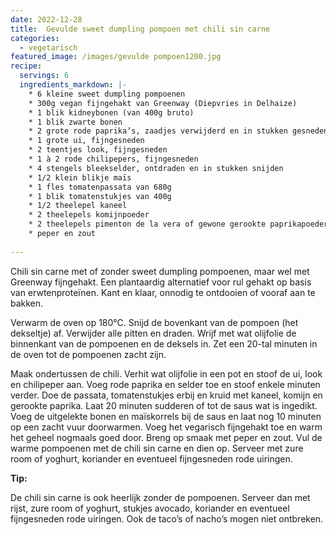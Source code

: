 ```yaml
---
date: 2022-12-28
title:	Gevulde sweet dumpling pompoen met chili sin carne
categories:
  - vegetarisch
featured_image: /images/gevulde pompoen1200.jpg
recipe:
  servings: 6
  ingredients_markdown: |-
    * 6 kleine sweet dumpling pompoenen    * 300g vegan fijngehakt van Greenway (Diepvries in Delhaize)
    * 1 blik kidneybonen (van 400g bruto)
    * 1 blik zwarte bonen
    * 2 grote rode paprika’s, zaadjes verwijderd en in stukken gesneden
    * 1 grote ui, fijngesneden
    * 2 teentjes look, fijngesneden
    * 1 à 2 rode chilipepers, fijngesneden
    * 4 stengels bleekselder, ontdraden en in stukken snijden
    * 1/2 klein blikje maïs
    * 1 fles tomatenpassata van 680g
    * 1 blik tomatenstukjes van 400g
    * 1/2 theelepel kaneel
    * 2 theelepels komijnpoeder
    * 2 theelepels pimenton de la vera of gewone gerookte paprikapoeder
    * peper en zout
    
---
```

Chili sin carne met of zonder sweet dumpling pompoenen, maar wel met Greenway fijngehakt. Een plantaardig alternatief voor rul gehakt op basis van erwtenproteïnen. 
Kant en klaar, onnodig te ontdooien of vooraf aan te bakken.



<!--more-->

Verwarm de oven op 180°C. Snijd de bovenkant van de pompoen (het dekseltje) af.
Verwijder alle pitten en draden.
Wrijf met wat olijfolie de binnenkant van de pompoenen en de deksels in.
Zet een 20-tal minuten in de oven tot de pompoenen zacht zijn.

Maak ondertussen de chili.
Verhit wat olijfolie in een pot en stoof de ui, look en chilipeper aan.
Voeg rode paprika en selder toe en stoof enkele minuten verder.
Doe de passata, tomatenstukjes erbij en kruid met kaneel, komijn en gerookte paprika.
Laat 20 minuten sudderen of tot de saus wat is ingedikt.
Voeg de uitgelekte bonen en maïskorrels bij de saus en laat nog 10 minuten op een zacht vuur doorwarmen.
Voeg het vegarisch fijngehakt toe en warm het geheel nogmaals goed door.
Breng op smaak met peper en zout.
Vul de warme pompoenen met de chili sin carne en dien op.
Serveer met zure room of yoghurt, koriander en eventueel fijngesneden rode uiringen.


<b>Tip: </b>

De chili sin carne is ook heerlijk zonder de pompoenen.
Serveer dan met rijst, zure room of yoghurt, stukjes avocado, koriander en eventueel fijngesneden rode uiringen.
Ook de taco’s of nacho’s mogen niet ontbreken.


